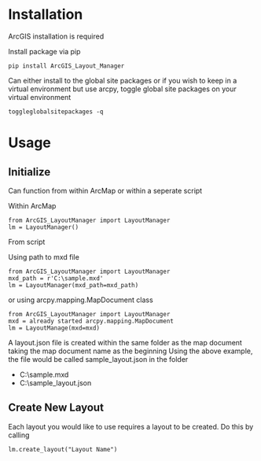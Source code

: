 # Installation
ArcGIS installation is required

Install package via pip

    pip install ArcGIS_Layout_Manager
    
Can either install to the global site packages or if you wish to keep in a virtual environment but use arcpy, toggle global site packages on your virtual environment

    toggleglobalsitepackages -q
    
    
# Usage

## Initialize
Can function from within ArcMap or within a seperate script

Within ArcMap

    from ArcGIS_LayoutManager import LayoutManager
    lm = LayoutManager()

From script

Using path to mxd file

    from ArcGIS_LayoutManager import LayoutManager
    mxd_path = r'C:\sample.mxd'
    lm = LayoutManager(mxd_path=mxd_path)
    
or using arcpy.mapping.MapDocument class

    from ArcGIS_LayoutManager import LayoutManager
    mxd = already started arcpy.mapping.MapDocument
    lm = LayoutManage(mxd=mxd)

A layout.json file is created within the same folder as the map document taking the map document name as the beginning
Using the above example, the file would be called sample_layout.json in the folder

* C:\sample.mxd
* C:\sample_layout.json

## Create New Layout

Each layout you would like to use requires a layout to be created. Do this by calling 

    lm.create_layout("Layout Name")
